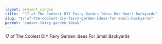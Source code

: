```yaml
---
layout: project_single
title:  "17 of The Coolest DIY Fairy Garden Ideas For Small Backyards"
slug: "17-of-the-coolest-diy-fairy-garden-ideas-for-small-backyards"
parent: "indoor-fairy-garden-ideas"
---
```

17 of The Coolest DIY Fairy Garden Ideas For Small Backyards